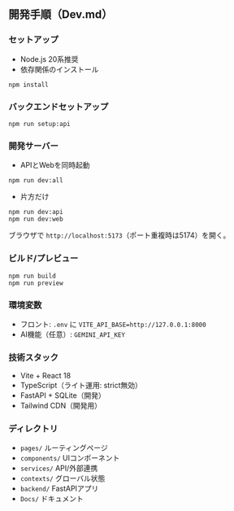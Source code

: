 ## 開発手順（Dev.md）

### セットアップ
- Node.js 20系推奨
- 依存関係のインストール
```
npm install
```

### バックエンドセットアップ
```
npm run setup:api
```

### 開発サーバー
- APIとWebを同時起動
```
npm run dev:all
```
- 片方だけ
```
npm run dev:api
npm run dev:web
```
ブラウザで `http://localhost:5173`（ポート重複時は5174）を開く。

### ビルド/プレビュー
```
npm run build
npm run preview
```

### 環境変数
- フロント: `.env` に `VITE_API_BASE=http://127.0.0.1:8000`
- AI機能（任意）: `GEMINI_API_KEY`

### 技術スタック
- Vite + React 18
- TypeScript（ライト運用: strict無効）
- FastAPI + SQLite（開発）
- Tailwind CDN（開発用）

### ディレクトリ
- `pages/` ルーティングページ
- `components/` UIコンポーネント
- `services/` API/外部連携
- `contexts/` グローバル状態
- `backend/` FastAPIアプリ
- `Docs/` ドキュメント


